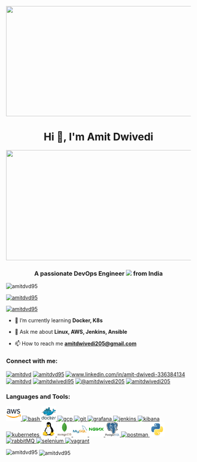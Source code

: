 <!-- <img src="https://w7.pngwing.com/pngs/659/158/png-transparent-devops-business-process-software-development-process-implementation-business-text-people-logo-thumbnail.png" /> -->
<img align ="center" width="800" height="300" src="https://thumbs.dreamstime.com/z/devops-software-development-concept-172936815.jpg"/>
<h1 align="center">Hi 👋, I'm Amit Dwivedi</h1>
<div align="center">
<img src="https://media.giphy.com/media/dWesBcTLavkZuG35MI/giphy.gif" width="600" height="300"/>
</div>
<h3 align="center">A passionate DevOps Engineer <img src="https://media.giphy.com/media/WUlplcMpOCEmTGBtBW/giphy.gif" width="30"> from India</h3>

<p align="left"> <img src="https://komarev.com/ghpvc/?username=amitdvd95&label=Profile%20views&color=0e75b6&style=flat" alt="amitdvd95" /> </p>

<a href="https://github.com/ryo-ma/github-profile-trophy"><img src="https://github-profile-trophy.vercel.app/?username=amitdvd95" alt="amitdvd95" /></a>
<p align="left"> <a href="https://twitter.com/amitdvd95" target="blank"><img src="https://img.shields.io/twitter/follow/amitdvd95?logo=twitter&style=for-the-badge" alt="amitdvd95" /></a> </p>

- 🌱 I’m currently learning **Docker, K8s**

- 💬 Ask me about **Linux, AWS, Jenkins, Ansible**

- 📫 How to reach me **amitdwivedi205@gmail.com**

<h3 align="left">Connect with me:</h3>
<p align="left">
<a href="https://dev.to/amitdvd95" target="blank"><img align="center" src="https://raw.githubusercontent.com/rahuldkjain/github-profile-readme-generator/master/src/images/icons/Social/devto.svg" alt="amitdvd" height="30" width="40" /></a>
<a href="https://twitter.com/amitdvd95" target="blank"><img align="center" src="https://raw.githubusercontent.com/rahuldkjain/github-profile-readme-generator/master/src/images/icons/Social/twitter.svg" alt="amitdvd95" height="30" width="40" /></a>
<a href="https://linkedin.com/in/amit-dwivedi-336384134" target="blank"><img align="center" src="https://raw.githubusercontent.com/rahuldkjain/github-profile-readme-generator/master/src/images/icons/Social/linked-in-alt.svg" alt="www.linkedin.com/in/amit-dwivedi-336384134" height="30" width="40" /></a>
<a href="https://stackoverflow.com/users/17507133/amitdvd" target="blank"><img align="center" src="https://raw.githubusercontent.com/rahuldkjain/github-profile-readme-generator/master/src/images/icons/Social/stack-overflow.svg" alt="amitdvd" height="30" width="40" /></a>
<a href="https://instagram.com/amitdwivedi95" target="blank"><img align="center" src="https://raw.githubusercontent.com/rahuldkjain/github-profile-readme-generator/master/src/images/icons/Social/instagram.svg" alt="amitdwivedi95" height="30" width="40" /></a>
<a href="https://medium.com/@amitdwivedi205" target="blank"><img align="center" src="https://raw.githubusercontent.com/rahuldkjain/github-profile-readme-generator/master/src/images/icons/Social/medium.svg" alt="@amitdwivedi205" height="30" width="40" /></a>
<a href="https://www.hackerrank.com/amitdwivedi205" target="blank"><img align="center" src="https://raw.githubusercontent.com/rahuldkjain/github-profile-readme-generator/master/src/images/icons/Social/hackerrank.svg" alt="amitdwivedi205" height="30" width="40" /></a>
</p>

<h3 align="left">Languages and Tools:</h3>
<p align="left"> <a href="https://aws.amazon.com" target="_blank" rel="noreferrer"> <img src="https://raw.githubusercontent.com/devicons/devicon/master/icons/amazonwebservices/amazonwebservices-original-wordmark.svg" alt="aws" width="40" height="40"/> </a> <a href="https://www.gnu.org/software/bash/" target="_blank" rel="noreferrer"> <img src="https://www.vectorlogo.zone/logos/gnu_bash/gnu_bash-icon.svg" alt="bash" width="40" height="40"/> </a> <a href="https://www.docker.com/" target="_blank" rel="noreferrer"> <img src="https://raw.githubusercontent.com/devicons/devicon/master/icons/docker/docker-original-wordmark.svg" alt="docker" width="40" height="40"/> </a> <a href="https://cloud.google.com" target="_blank" rel="noreferrer"> <img src="https://www.vectorlogo.zone/logos/google_cloud/google_cloud-icon.svg" alt="gcp" width="40" height="40"/> </a> <a href="https://git-scm.com/" target="_blank" rel="noreferrer"> <img src="https://www.vectorlogo.zone/logos/git-scm/git-scm-icon.svg" alt="git" width="40" height="40"/> </a> <a href="https://grafana.com" target="_blank" rel="noreferrer"> <img src="https://www.vectorlogo.zone/logos/grafana/grafana-icon.svg" alt="grafana" width="40" height="40"/> </a> <a href="https://www.jenkins.io" target="_blank" rel="noreferrer"> <img src="https://www.vectorlogo.zone/logos/jenkins/jenkins-icon.svg" alt="jenkins" width="40" height="40"/> </a> <a href="https://www.elastic.co/kibana" target="_blank" rel="noreferrer"> <img src="https://www.vectorlogo.zone/logos/elasticco_kibana/elasticco_kibana-icon.svg" alt="kibana" width="40" height="40"/> </a> <a href="https://kubernetes.io" target="_blank" rel="noreferrer"> <img src="https://www.vectorlogo.zone/logos/kubernetes/kubernetes-icon.svg" alt="kubernetes" width="40" height="40"/> </a> <a href="https://www.linux.org/" target="_blank" rel="noreferrer"> <img src="https://raw.githubusercontent.com/devicons/devicon/master/icons/linux/linux-original.svg" alt="linux" width="40" height="40"/> </a> <a href="https://www.mongodb.com/" target="_blank" rel="noreferrer"> <img src="https://raw.githubusercontent.com/devicons/devicon/master/icons/mongodb/mongodb-original-wordmark.svg" alt="mongodb" width="40" height="40"/> </a> <a href="https://www.mysql.com/" target="_blank" rel="noreferrer"> <img src="https://raw.githubusercontent.com/devicons/devicon/master/icons/mysql/mysql-original-wordmark.svg" alt="mysql" width="40" height="40"/> </a> <a href="https://www.nginx.com" target="_blank" rel="noreferrer"> <img src="https://raw.githubusercontent.com/devicons/devicon/master/icons/nginx/nginx-original.svg" alt="nginx" width="40" height="40"/> </a> <a href="https://www.postgresql.org" target="_blank" rel="noreferrer"> <img src="https://raw.githubusercontent.com/devicons/devicon/master/icons/postgresql/postgresql-original-wordmark.svg" alt="postgresql" width="40" height="40"/> </a> <a href="https://postman.com" target="_blank" rel="noreferrer"> <img src="https://www.vectorlogo.zone/logos/getpostman/getpostman-icon.svg" alt="postman" width="40" height="40"/> </a> <a href="https://www.python.org" target="_blank" rel="noreferrer"> <img src="https://raw.githubusercontent.com/devicons/devicon/master/icons/python/python-original.svg" alt="python" width="40" height="40"/> </a> <a href="https://www.rabbitmq.com" target="_blank" rel="noreferrer"> <img src="https://www.vectorlogo.zone/logos/rabbitmq/rabbitmq-icon.svg" alt="rabbitMQ" width="40" height="40"/> </a> <a href="https://www.selenium.dev" target="_blank" rel="noreferrer"> <img src="https://raw.githubusercontent.com/detain/svg-logos/780f25886640cef088af994181646db2f6b1a3f8/svg/selenium-logo.svg" alt="selenium" width="40" height="40"/> </a> <a href="https://www.vagrantup.com/" target="_blank" rel="noreferrer"> <img src="https://www.vectorlogo.zone/logos/vagrantup/vagrantup-icon.svg" alt="vagrant" width="40" height="40"/> </a> </p>

<p><img align="left" src="https://github-readme-stats.vercel.app/api/top-langs?username=amitdvd95&show_icons=true&locale=en&layout=compact" alt="amitdvd95" /></p>

<p>&nbsp;<img align="center" src="https://github-readme-stats.vercel.app/api?username=amitdvd95&show_icons=true&locale=en" alt="amitdvd95" /></p>

